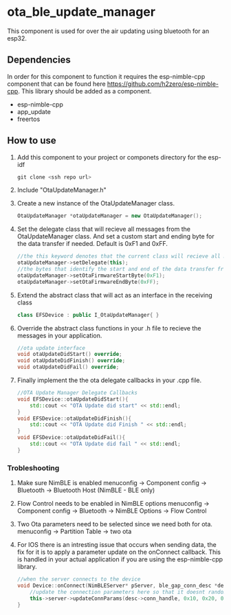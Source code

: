 # ota_ble_update_manager

This component is used for over the air updating using bluetooth for an esp32.


## Dependencies

In order for this component to function it requires the esp-nimble-cpp component that can be found here https://github.com/h2zero/esp-nimble-cpp. This library should be added as a component. 

* esp-nimble-cpp
* app_update
* freertos


## How to use 

1. Add this component to your project or componets directory for the esp-idf 
    ```c++
    git clone <ssh repo url>
    ```
2. Include "OtaUpdateManager.h" 
3. Create a new instance of the OtaUpdateManager class. 
    ```c++ 
    OtaUpdateManager *otaUpdateManager = new OtaUpdateManager();
    ```
4. Set the delegate class that will recieve all messages from the OtaUpdateManager class. And set a custom start and ending byte for the data transfer if needed. Default is 0xF1 and 0xFF.

    ```c++
    //the this keyword denotes that the current class will recieve all messages
    otaUpdateManager->setDelegate(this);
    //the bytes that identify the start and end of the data transfer from the sending device.
    otaUpdateManager->setOtaFirmwareStartByte(0xF1);
    otaUpdateManager->setOtaFirmwareEndByte(0xFF);
    ```

5. Extend the abstract class that will act as an interface in the receiving class

    ```c++
    class EFSDevice : public I_OtaUpdateManager{ }
    ```

6. Override the abstract class functions in your .h file to recieve the messages in your application. 

    ```c++
    //ota update interface 
    void otaUpdateDidStart() override;
    void otaUpdateDidFinish() override;
    void otaUpdateDidFail() override;
    ```

7. Finally implement the the ota delegate callbacks in your .cpp file. 

    ```c++
    //OTA Update Manager Delegate Callbacks
    void EFSDevice::otaUpdateDidStart(){
        std::cout << "OTA Update did start" << std::endl;
    }
    void EFSDevice::otaUpdateDidFinish(){
        std::cout << "OTA Update did Finish " << std::endl;
    }
    void EFSDevice::otaUpdateDidFail(){
        std::cout << "OTA Update did fail " << std::endl;
    }
    ```


### Trobleshooting 

1. Make sure NimBLE is enabled menuconfig -> Component config -> Bluetooth -> Bluetooth Host (NimBLE - BLE only)
2. Flow Control needs to be enabled in NimBLE options menuconfig -> Component config -> Bluetooth -> NimBLE Options -> Flow Control
3. Two Ota parameters need to be selected since we need both for ota. menuconfig -> Partition Table -> two ota
4. For IOS there is an intresting issue that occurs when sending data, the fix for it is to apply a parameter update on the onConnect callback. This is handled in your actual application if you are using the esp-nimble-cpp library.

    ```c++
    //when the server connects to the device
    void Device::onConnect(NimBLEServer* pServer, ble_gap_conn_desc *desc){
        //update the connection parameters here so that it doesnt randomly disconnect, mainly for IOS
        this->server->updateConnParams(desc->conn_handle, 0x10, 0x20, 0x00, 400);
    }
    ```






